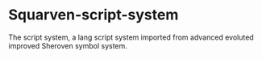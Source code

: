 # Squarven-script-system
The script system, a lang script system imported from advanced evoluted improved Sheroven symbol system.
